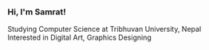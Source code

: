 
### Hi, I'm Samrat!


 Studying Computer Science at Tribhuvan University, Nepal <br>
 Interested in Digital Art, Graphics Designing
